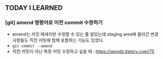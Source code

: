 ## TODAY I LEARNED

### [git] amend 명령어로 이전 commit 수정하기

- amend는 커밋 메세지만 수정할 수 있는 줄 알았는데 staging area에 올라간 변경사항들도 직전 커밋에 함께 포함하는 기능도 있었다.
- `git commit --amend`
- 직전 커밋이 아닌 특정 커밋 수정하고 싶을 때 : https://woodz.tistory.com/75
